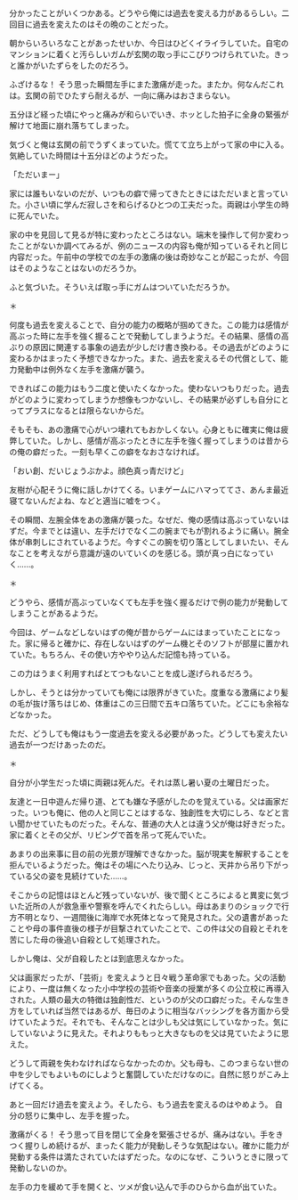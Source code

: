 
<!-- 量子の導き 3 -->

分かったことがいくつかある。どうやら俺には過去を変える力があるらしい。二回目に過去を変えたのはその晩のことだった。

朝からいろいろなことがあったせいか、今日はひどくイライラしていた。自宅のマンションに着くと汚らしいガムが玄関の取っ手にこびりつけられていた。きっと誰かがいたずらをしたのだろう。

ふざけるな！ そう思った瞬間左手にまた激痛が走った。またか。何なんだこれは。玄関の前でひたすら耐えるが、一向に痛みはおさまらない。

五分ほど経った頃にやっと痛みが和らいでいき、ホッとした拍子に全身の緊張が解けて地面に崩れ落ちてしまった。

気づくと俺は玄関の前でうずくまっていた。慌てて立ち上がって家の中に入る。気絶していた時間は十五分ほどのようだった。

「ただいまー」

家には誰もいないのだが、いつもの癖で帰ってきたときにはただいまと言っていた。小さい頃に学んだ寂しさを和らげるひとつの工夫だった。両親は小学生の時に死んでいた。

家の中を見回して見るが特に変わったところはない。端末を操作して何か変わったことがないか調べてみるが、例のニュースの内容も俺が知っているそれと同じ内容だった。午前中の学校での左手の激痛の後は奇妙なことが起こったが、今回はそのようなことはないのだろうか。

ふと気づいた。そういえば取っ手にガムはついていただろうか。

＊

何度も過去を変えることで、自分の能力の概略が掴めてきた。この能力は感情が高ぶった時に左手を強く握ることで発動してしまうようだ。その結果、感情の高ぶりの原因に関連する事象の過去が少しだけ書き換わる。その過去がどのように変わるかはまったく予想できなかった。また、過去を変えるその代償として、能力発動中は例外なく左手を激痛が襲う。

できればこの能力はもう二度と使いたくなかった。使わないつもりだった。過去がどのように変わってしまうか想像もつかないし、その結果が必ずしも自分にとってプラスになるとは限らないからだ。

そもそも、あの激痛で心がいつ壊れてもおかしくない。心身ともに確実に俺は疲弊していた。しかし、感情が高ぶったときに左手を強く握ってしまうのは昔からの俺の癖だった。一刻も早くこの癖をなおさなければ。

「おい創、だいじょうぶかよ。顔色真っ青だけど」

友樹が心配そうに俺に話しかけてくる。いまゲームにハマっててさ、あんま最近寝てないんだよね、などと適当に嘘をつく。

その瞬間、左腕全体をあの激痛が襲った。なぜだ、俺の感情は高ぶっていないはずだ。今までとは違い、左手だけでなく二の腕までもが割れるように痛い。腕全体が串刺しにされているようだ。今すぐこの腕を切り落としてしまいたい、そんなことを考えながら意識が遠のいていくのを感じる。頭が真っ白になっていく……。

＊

どうやら、感情が高ぶっていなくても左手を強く握るだけで例の能力が発動してしまうことがあるようだ。

今回は、ゲームなどしないはずの俺が昔からゲームにはまっていたことになった。家に帰ると確かに、存在しないはずのゲーム機とそのソフトが部屋に置かれていた。もちろん、その使い方ややり込んだ記憶も持っている。

この力はうまく利用すればとてつもないことを成し遂げられるだろう。

しかし、そうとは分かっていても俺には限界がきていた。度重なる激痛により髪の毛が抜け落ちはじめ、体重はこの三日間で五キロ落ちていた。どこにも余裕などなかった。

ただ、どうしても俺はもう一度過去を変える必要があった。どうしても変えたい過去が一つだけあったのだ。

＊

自分が小学生だった頃に両親は死んだ。それは蒸し暑い夏の土曜日だった。

友達と一日中遊んだ帰り道、とても嫌な予感がしたのを覚えている。父は画家だった。いつも俺に、他の人と同じことはするな、独創性を大切にしろ、などと言い聞かせていたものだった。そんな、普通の大人とは違う父が俺は好きだった。家に着くとその父が、リビングで首を吊って死んでいた。

あまりの出来事に目の前の光景が理解できなかった。脳が現実を解釈することを拒んでいるようだった。俺はその場にへたり込み、じっと、天井から吊り下がっている父の姿を見続けていた……。

そこからの記憶はほとんど残っていないが、後で聞くところによると異変に気づいた近所の人が救急車や警察を呼んでくれたらしい。母はあまりのショックで行方不明となり、一週間後に海岸で水死体となって発見された。父の遺書があったことや母の事件直後の様子が目撃されていたことで、この件は父の自殺とそれを苦にした母の後追い自殺として処理された。

しかし俺は、父が自殺したとは到底思えなかった。

父は画家だったが、「芸術」を変えようと日々戦う革命家でもあった。父の活動により、一度は無くなった小中学校の芸術や音楽の授業が多くの公立校に再導入された。人類の最大の特徴は独創性だ、というのが父の口癖だった。そんな生き方をしていれば当然ではあるが、毎日のように相当なバッシングを各方面から受けていたようだ。それでも、そんなことは少しも父は気にしていなかった。気にしていないように見えた。それよりももっと大きなものを父は見ていたように思えた。

どうして両親を失わなければならなかったのか。父も母も、このつまらない世の中を少しでもよいものにしようと奮闘していただけなのに。自然に怒りがこみ上げてくる。

あと一回だけ過去を変えよう。そしたら、もう過去を変えるのはやめよう。
自分の怒りに集中し、左手を握った。

激痛がくる！ そう思って目を閉じて全身を緊張させるが、痛みはない。手をきつく握りしめ続けるが、まったく能力が発動しそうな気配はない。確かに能力が発動する条件は満たされていたはずだった。なのになぜ、こういうときに限って発動しないのか。

左手の力を緩めて手を開くと、ツメが食い込んで手のひらから血が出ていた。
